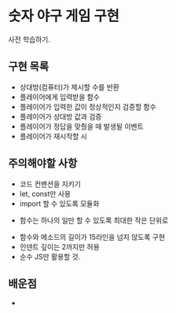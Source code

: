 # 숫자 야구 게임 구현

사전 학습하기.



## 구현 목록

* 상대방(컴퓨터)가 제시할 수를 반환
* 플레이어에게 입력받을 함수
* 플레이어가 입력한 값이 정상적인지 검증할 함수
* 플레이어가 상대방 값과 검증
* 플레이어가 정답을 맞췄을 때 발생될 이벤트
* 플레이어가 재시작할 시



## 주의해야할 사항

* 코드 컨밴션을 지키기
* let, const만 사용
* import 할 수 있도록 모듈화

-   함수는 하나의 일만 할 수 있도록 최대한 작은 단위로

* 함수와 메소드의 길이가 15라인을 넘지 않도록 구현
* 인덴트 깊이는 2까지만 허용
* 순수 JS만 활용할 것.





## 배운점

* 
